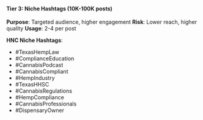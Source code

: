 #### Tier 3: Niche Hashtags (10K-100K posts)

**Purpose**: Targeted audience, higher engagement
**Risk**: Lower reach, higher quality
**Usage**: 2-4 per post

**HNC Niche Hashtags**:

- #TexasHempLaw
- #ComplianceEducation
- #CannabisPodcast
- #CannabisCompliant
- #HempIndustry
- #TexasHHSC
- #CannabisRegulations
- #HempCompliance
- #CannabisProfessionals
- #DispensaryOwner
